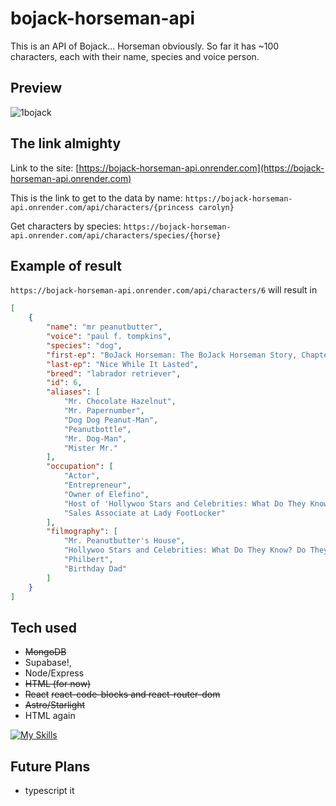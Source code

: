 # bojack-horseman-api

This is an API of Bojack... Horseman obviously. So far it has ~100 characters, each with their name, species and voice person. 

## Preview
![1bojack](https://github.com/user-attachments/assets/7240ab82-27c9-4c19-9e15-8239649d18f5)


## The link almighty

Link to the site: [https://bojack-horseman-api.onrender.com](https://bojack-horseman-api.onrender.com) 

This is the link to get to the data by name: `https://bojack-horseman-api.onrender.com/api/characters/{princess carolyn}` 

Get characters by species: `https://bojack-horseman-api.onrender.com/api/characters/species/{horse}`

## Example of result 

`https://bojack-horseman-api.onrender.com/api/characters/6` will result in 
```json
[
    {
        "name": "mr peanutbutter",
        "voice": "paul f. tompkins",
        "species": "dog",
        "first-ep": "BoJack Horseman: The BoJack Horseman Story, Chapter One",
        "last-ep": "Nice While It Lasted",
        "breed": "labrador retriever",
        "id": 6,
        "aliases": [
            "Mr. Chocolate Hazelnut",
            "Mr. Papernumber",
            "Dog Dog Peanut-Man",
            "Peanutbottle",
            "Mr. Dog-Man",
            "Mister Mr."
        ],
        "occupation": [
            "Actor",
            "Entrepreneur",
            "Owner of Elefino",
            "Host of 'Hollywoo Stars and Celebrities: What Do They Know? Do They Know Things?? Let's Find Out!' (formerly)",
            "Sales Associate at Lady FootLocker"
        ],
        "filmography": [
            "Mr. Peanutbutter's House",
            "Hollywoo Stars and Celebrities: What Do They Know? Do They Know Things?? Let's Find Out! (HSAC!WDTK?DTKT??LFO!)",
            "Philbert",
            "Birthday Dad"
        ]
    }
]
```

## Tech used

- ~~MongoDB~~
- Supabase!,
- Node/Express
- ~~HTML (for now)~~
- ~~React~~ ~~react-code-blocks and react-router-dom~~
- ~~Astro/Starlight~~
- HTML again

[![My Skills](https://skillicons.dev/icons?i=js,nodejs,express,supabase,astro)](https://skillicons.dev)

## Future Plans
- typescript it

